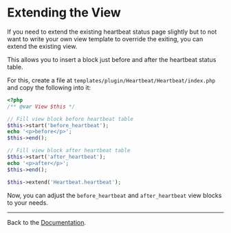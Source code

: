 Extending the View
==================

If you need to extend the existing heartbeat status page slightly
but to not want to write your own view template to override the exiting,
you can extend the existing view.

This allows you to insert a block just before and after the
heartbeat status table.

For this, create a file at
``templates/plugin/Heartbeat/Heartbeat/index.php``
and copy the following into it:

```` php
<?php
/** @var View $this */

// Fill view block before heartbeat table
$this->start('before_heartbeat');
echo '<p>before</p>';
$this->end();

// Fill view block after heartbeat table
$this->start('after_heartbeat');
echo '<p>after</p>';
$this->end();

$this->extend('Heartbeat.heartbeat');
````

Now, you can adjust the ``before_heartbeat`` and ``after_heartbeat``
view blocks to your needs.

---

Back to the [Documentation](Home.md).
